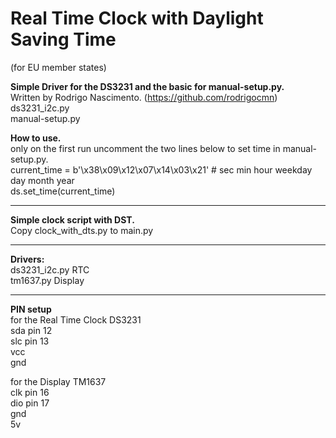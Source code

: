 # Real Time Clock with Daylight Saving Time  #
(for EU member states) 

**Simple Driver for the DS3231 and the basic for manual-setup.py.**      
Written by Rodrigo Nascimento. (https://github.com/rodrigocmn)   
ds3231_i2c.py   
manual-setup.py

**How to use.**     
only on the first run uncomment the two lines below to set time in manual-setup.py.  
current_time = b'\x38\x09\x12\x07\x14\x03\x21' # sec min hour weekday day month year   
ds.set_time(current_time)

-------------------------------------------------------------------------------------
**Simple clock script with DST.**  
Copy clock_with_dts.py to main.py

-------------------------------------------------------------------------------------
**Drivers:**  
ds3231_i2c.py RTC  
tm1637.py     Display  

-------------------------------------------------------------------------------------
**PIN setup**  
for the Real Time Clock DS3231  
sda pin 12  
slc pin 13  
vcc  
gnd  

for the Display TM1637  
clk pin 16  
dio pin 17  
gnd   
5v  





